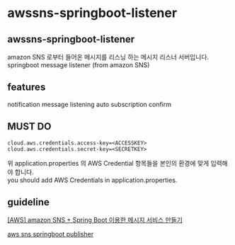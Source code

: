 # awssns-springboot-listener

## awssns-springboot-listener
amazon SNS 로부터 들어온 메시지를 리스닝 하는 메시지 리스너 서버입니다.  
springboot message listener (from amazon SNS)

## features
notification message listening
auto subscription confirm

## MUST DO
```properties
cloud.aws.credentials.access-key=<ACCESSKEY>
cloud.aws.credentials.secret-key=<SECRETKEY>

```
위 application.properties 의 AWS Credential 항목들을 본인의 환경에 맞게 입력해야 합니다.  
you should add AWS Credentials in application.properties.

## guideline
[[AWS] amazon SNS + Spring Boot 이용한 메시지 서비스 만들기](https://choichumji.tistory.com/123)

[aws sns springboot publisher](https://github.com/d36choi/awssns-springboot)
